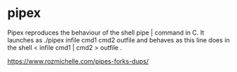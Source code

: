 # pipex
Pipex reproduces the behaviour of the shell pipe | command in C. It launches as ./pipex infile cmd1 cmd2 outfile and behaves as this line does in the shell &lt; infile cmd1 | cmd2 > outfile .


https://www.rozmichelle.com/pipes-forks-dups/